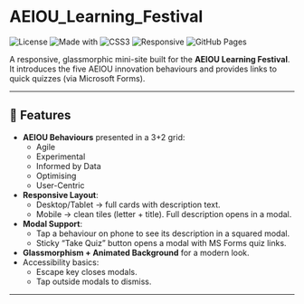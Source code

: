 # AEIOU_Learning_Festival

![License](https://img.shields.io/badge/License-MIT-green.svg)
![Made with](https://img.shields.io/badge/Made%20with-HTML5-orange.svg)
![CSS3](https://img.shields.io/badge/Styled%20with-CSS3-blue.svg)
![Responsive](https://img.shields.io/badge/Responsive-Mobile%20%7C%20Tablet%20%7C%20Desktop-lightgrey.svg)
![GitHub Pages](https://img.shields.io/badge/Deploy-GitHub%20Pages-blueviolet.svg)

A responsive, glassmorphic mini-site built for the **AEIOU Learning Festival**.  
It introduces the five AEIOU innovation behaviours and provides links to quick quizzes (via Microsoft Forms).

---

## 🚀 Features
- **AEIOU Behaviours** presented in a 3+2 grid:
  - Agile
  - Experimental
  - Informed by Data
  - Optimising
  - User-Centric
- **Responsive Layout**:
  - Desktop/Tablet → full cards with description text.
  - Mobile → clean tiles (letter + title). Full description opens in a modal.
- **Modal Support**:
  - Tap a behaviour on phone to see its description in a squared modal.
  - Sticky “Take Quiz” button opens a modal with MS Forms quiz links.
- **Glassmorphism + Animated Background** for a modern look.
- Accessibility basics:
  - Escape key closes modals.
  - Tap outside modals to dismiss.

---
